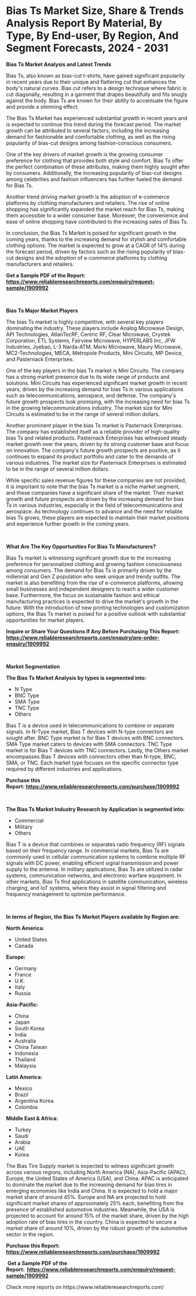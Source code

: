 <p><h1>Bias Ts Market Size, Share & Trends Analysis Report By Material, By Type, By End-user, By Region, And Segment Forecasts, 2024 - 2031</h1></p><p><strong>Bias Ts Market Analysis and Latest Trends</strong></p>
<p><p>Bias Ts, also known as bias-cut t-shirts, have gained significant popularity in recent years due to their unique and flattering cut that enhances the body's natural curves. Bias cut refers to a design technique where fabric is cut diagonally, resulting in a garment that drapes beautifully and fits snugly against the body. Bias Ts are known for their ability to accentuate the figure and provide a slimming effect.</p><p>The Bias Ts Market has experienced substantial growth in recent years and is expected to continue this trend during the forecast period. The market growth can be attributed to several factors, including the increasing demand for fashionable and comfortable clothing, as well as the rising popularity of bias-cut designs among fashion-conscious consumers.</p><p>One of the key drivers of market growth is the growing consumer preference for clothing that provides both style and comfort. Bias Ts offer the perfect combination of these attributes, making them highly sought after by consumers. Additionally, the increasing popularity of bias-cut designs among celebrities and fashion influencers has further fueled the demand for Bias Ts.</p><p>Another trend driving market growth is the adoption of e-commerce platforms by clothing manufacturers and retailers. The rise of online shopping has significantly expanded the market reach for Bias Ts, making them accessible to a wider consumer base. Moreover, the convenience and ease of online shopping have contributed to the increasing sales of Bias Ts.</p><p>In conclusion, the Bias Ts Market is poised for significant growth in the coming years, thanks to the increasing demand for stylish and comfortable clothing options. The market is expected to grow at a CAGR of 14% during the forecast period, driven by factors such as the rising popularity of bias-cut designs and the adoption of e-commerce platforms by clothing manufacturers and retailers.</p></p>
<p><strong>Get a Sample PDF of the Report:&nbsp; <a href="https://www.reliableresearchreports.com/enquiry/request-sample/1909992">https://www.reliableresearchreports.com/enquiry/request-sample/1909992</a></strong></p>
<p>&nbsp;</p>
<p><strong>Bias Ts Major Market Players</strong></p>
<p><p>The bias Ts market is highly competitive, with several key players dominating the industry. These players include Analog Microwave Design, API Technologies, AtlanTecRF, Centric RF, Clear Microwave, Crystek Corporation, ETL Systems, Fairview Microwave, HYPERLABS Inc, JFW Industries, Jyebao, L-3 Narda-ATM, Marki Microwave, Maury Microwave, MC2-Technologies, MECA, Metropole Products, Mini Circuits, MP Device, and Pasternack Enterprises.</p><p>One of the key players in the bias Ts market is Mini Circuits. The company has a strong market presence due to its wide range of products and solutions. Mini Circuits has experienced significant market growth in recent years, driven by the increasing demand for bias Ts in various applications such as telecommunications, aerospace, and defense. The company's future growth prospects look promising, with the increasing need for bias Ts in the growing telecommunications industry. The market size for Mini Circuits is estimated to be in the range of several million dollars.</p><p>Another prominent player in the bias Ts market is Pasternack Enterprises. The company has established itself as a reliable provider of high-quality bias Ts and related products. Pasternack Enterprises has witnessed steady market growth over the years, driven by its strong customer base and focus on innovation. The company's future growth prospects are positive, as it continues to expand its product portfolio and cater to the demands of various industries. The market size for Pasternack Enterprises is estimated to be in the range of several million dollars.</p><p>While specific sales revenue figures for these companies are not provided, it is important to note that the bias Ts market is a niche market segment, and these companies have a significant share of the market. Their market growth and future prospects are driven by the increasing demand for bias Ts in various industries, especially in the field of telecommunications and aerospace. As technology continues to advance and the need for reliable bias Ts grows, these players are expected to maintain their market positions and experience further growth in the coming years.</p></p>
<p>&nbsp;</p>
<p><strong>What Are The Key Opportunities For Bias Ts Manufacturers?</strong></p>
<p><p>Bias Ts market is witnessing significant growth due to the increasing preference for personalized clothing and growing fashion consciousness among consumers. The demand for Bias Ts is primarily driven by the millennial and Gen Z population who seek unique and trendy outfits. The market is also benefiting from the rise of e-commerce platforms, allowing small businesses and independent designers to reach a wider customer base. Furthermore, the focus on sustainable fashion and ethical manufacturing practices is expected to drive the market's growth in the future. With the introduction of new printing technologies and customization options, the Bias Ts market is poised for a positive outlook with substantial opportunities for market players.</p></p>
<p><strong>Inquire or Share Your Questions If Any Before Purchasing This Report: <a href="https://www.reliableresearchreports.com/enquiry/pre-order-enquiry/1909992">https://www.reliableresearchreports.com/enquiry/pre-order-enquiry/1909992</a></strong></p>
<p>&nbsp;</p>
<p><strong>Market Segmentation</strong></p>
<p><strong>The Bias Ts Market Analysis by types is segmented into:</strong></p>
<p><ul><li>N Type</li><li>BNC Type</li><li>SMA Type</li><li>TNC Type</li><li>Others</li></ul></p>
<p><p>Bias T is a device used in telecommunications to combine or separate signals. In N-Type market, Bias T devices with N-type connectors are sought after. BNC Type market is for Bias T devices with BNC connectors. SMA Type market caters to devices with SMA connectors. TNC Type market is for Bias T devices with TNC connectors. Lastly, the Others market encompasses Bias T devices with connectors other than N-type, BNC, SMA, or TNC. Each market type focuses on the specific connector type required by different industries and applications.</p></p>
<p><strong>Purchase this Report:&nbsp;<a href="https://www.reliableresearchreports.com/purchase/1909992">https://www.reliableresearchreports.com/purchase/1909992</a></strong></p>
<p>&nbsp;</p>
<p><strong>The Bias Ts Market Industry Research by Application is segmented into:</strong></p>
<p><ul><li>Commercial</li><li>Military</li><li>Others</li></ul></p>
<p><p>Bias T is a device that combines or separates radio frequency (RF) signals based on their frequency range. In commercial markets, Bias Ts are commonly used in cellular communication systems to combine multiple RF signals with DC power, enabling efficient signal transmission and power supply to the antenna. In military applications, Bias Ts are utilized in radar systems, communication networks, and electronic warfare equipment. In other markets, Bias Ts find applications in satellite communication, wireless charging, and IoT systems, where they assist in signal filtering and frequency management to optimize performance.</p></p>
<p>&nbsp;</p>
<p><strong>In terms of Region, the Bias Ts Market Players available by Region are:</strong></p>
<p>
    <p> <strong> North America: </strong>
        <ul>
            <li>United States</li>
            <li>Canada</li>
        </ul>
        </p> 
    <p> <strong> Europe: </strong>
        <ul>
            <li>Germany</li>
            <li>France</li>
            <li>U.K.</li>
            <li>Italy</li>
            <li>Russia</li>
        </ul>
        </p> 
    <p> <strong> Asia-Pacific: </strong>
        <ul>
            <li>China</li>
            <li>Japan</li>
            <li>South Korea</li>
            <li>India</li>
            <li>Australia</li>
            <li>China Taiwan</li>
            <li>Indonesia</li>
            <li>Thailand</li>
            <li>Malaysia</li>
        </ul>
        </p> 
    <p> <strong> Latin America: </strong>
        <ul>
            <li>Mexico</li>
            <li>Brazil</li>
            <li>Argentina Korea</li>
            <li>Colombia</li>
        </ul>
        </p> 
    <p> <strong> Middle East & Africa: </strong>
        <ul>
            <li>Turkey</li>
            <li>Saudi</li>
            <li>Arabia</li>
            <li>UAE</li>
            <li>Korea</li>
        </ul>
    </p>
    </p>
<p><p>The Bias Tire Supply market is expected to witness significant growth across various regions, including North America (NA), Asia-Pacific (APAC), Europe, the United States of America (USA), and China. APAC is anticipated to dominate the market due to the increasing demand for bias tires in emerging economies like India and China. It is expected to hold a major market share of around 45%. Europe and NA are projected to hold significant market shares of approximately 25% each, benefiting from the presence of established automotive industries. Meanwhile, the USA is projected to account for around 15% of the market share, driven by the high adoption rate of bias tires in the country. China is expected to secure a market share of around 10%, driven by the robust growth of the automotive sector in the region.</p></p>
<p><strong>Purchase this Report: <a href="https://www.reliableresearchreports.com/purchase/1909992">https://www.reliableresearchreports.com/purchase/1909992</a></strong></p>
<p>&nbsp;<strong>Get a Sample PDF of the Report:&nbsp;&nbsp;<a href="https://www.reliableresearchreports.com/enquiry/request-sample/1909992">https://www.reliableresearchreports.com/enquiry/request-sample/1909992</a></strong></p>
<p><strong></strong></p>
<p>Check more reports on https://www.reliableresearchreports.com/</p>